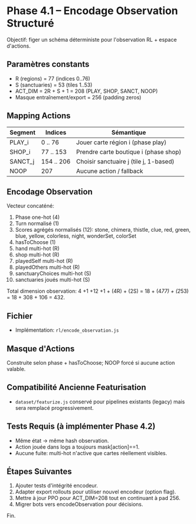 # Phase 4.1 – Encodage Observation Structuré

Objectif: figer un schéma déterministe pour l'observation RL + espace d'actions.

## Paramètres constants
- R (regions) = 77 (indices 0..76)
- S (sanctuaries) = 53 (tiles 1..53)
- ACT_DIM = 2R + S + 1 = 208 (PLAY, SHOP, SANCT, NOOP)
- Masque entraînement/export = 256 (padding zeros)

## Mapping Actions
| Segment | Indices | Sémantique |
|---------|---------|------------|
| PLAY_i  | 0 .. 76 | Jouer carte région i (phase play) |
| SHOP_i  | 77 .. 153 | Prendre carte boutique i (phase shop) |
| SANCT_j | 154 .. 206 | Choisir sanctuaire j (tile j, 1-based) |
| NOOP    | 207 | Aucune action / fallback |

## Encodage Observation
Vecteur concaténé:
1. Phase one-hot (4)
2. Turn normalisé (1)
3. Scores agrégés normalisés (12): stone, chimera, thistle, clue, red, green, blue, yellow, colorless, night, wonderSet, colorSet
4. hasToChoose (1)
5. hand multi-hot (R)
6. shop multi-hot (R)
7. playedSelf multi-hot (R)
8. playedOthers multi-hot (R)
9. sanctuaryChoices multi-hot (S)
10. sanctuaries joués multi-hot (S)

Total dimension observation: 4 +1 +12 +1 + (4R) + (2S) = 18 + (4*77) + (2*53) = 18 + 308 + 106 = 432.

## Fichier
- Implémentation: `rl/encode_observation.js`

## Masque d'Actions
Construite selon phase + hasToChoose; NOOP forcé si aucune action valable.

## Compatibilité Ancienne Featurisation
- `dataset/featurize.js` conservé pour pipelines existants (legacy) mais sera remplacé progressivement.

## Tests Requis (à implémenter Phase 4.2)
- Même état → même hash observation.
- Action jouée dans logs a toujours mask[action]==1.
- Aucune fuite: multi-hot n'active que cartes réellement visibles.

## Étapes Suivantes
1. Ajouter tests d'intégrité encodeur.
2. Adapter export rollouts pour utiliser nouvel encodeur (option flag).
3. Mettre à jour PPO pour ACT_DIM=208 tout en continuant à pad 256.
4. Migrer bots vers encodeObservation pour décisions.

Fin.
